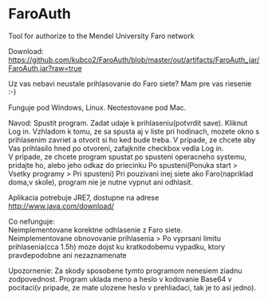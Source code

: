 FaroAuth
========

Tool for authorize to the Mendel University Faro network

Download: https://github.com/kubco2/FaroAuth/blob/master/out/artifacts/FaroAuth_jar/FaroAuth.jar?raw=true

Uz vas nebavi neustale prihlasovanie do Faro siete? Mam pre vas riesenie :-)

Funguje pod Windows, Linux.
Neotestovane pod Mac.

Navod:
Spustit program. 
Zadat udaje k prihlaseniu(potvrdit save).
Kliknut Log in.
Vzhladom k tomu, ze sa spusta aj v liste pri hodinach, mozete okno s prihlasenim zavriet a otvorit si ho ked bude treba.
V pripade, ze chcete aby Vas prihlasilo hned po otvoreni, zafajknite checkbox vedla Log in.  
V pripade, ze chcete program spustat po spusteni operacneho systemu, pridajte ho, alebo jeho odkaz do priecinku Po spusteni(Ponuka start > Vsetky programy > Pri spusteni)
Pri pouzivani inej siete ako Faro(napriklad doma,v skole), program nie je nutne vypnut ani odhlasit.

Aplikacia potrebuje JRE7, dostupne na adrese http://www.java.com/download/

Co nefunguje:  
Neimplementovane korektne odhlasenie z Faro siete.  
Neimplementovane obnovovanie prihlasenia > Po vyprsani limitu prihlasenia(cca 1.5h) moze dojst ku kratkodobemu vypadku, ktory pravdepodobne ani nezaznamenate

Upozornenie:
Za skody sposobene tymto programom nenesiem ziadnu zodpovednost.  Program uklada meno a heslo v kodovanie Base64 v pocitaci(v pripade, ze mate ulozene heslo v prehliadaci, tak je to asi jedno).
